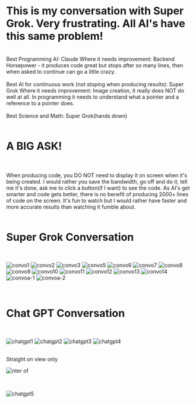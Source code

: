 # This is my conversation with Super Grok.  Very frustrating. All AI's have this same problem!

<br>
Best Programming AI: Claude         Where it needs improvement: Backend Horsepower - it produces code great but stops after so many lines, then when asked to continue can go a little crazy.
<br>
<BR>
Best AI for continuous work (not stoping when producing results): Super Grok      Where it needs improvement: Image creation, it really does NOT do well at all. In programming it needs to understand what a pointer and a reference to a pointer does. 
<br>
<BR>
Best Science and Math: Super Grok(hands down)
<br>
<BR>

# A BIG ASK!

<br>
<BR>
When producing code, you DO NOT need to display it on screen when it's being created. I would rather you save the bandwidth, go off and do it, tell me it's done, ask me to click a button(if I want) to see the code. As AI's get smarter and code gets better, there is no benefit of producing 2000+ lines of code on the screen. It's fun to watch but I would rather have faster and more accurate results than watching it fumble about.

<br>
<BR>

# Super Grok Conversation

<br>

![convo1](https://github.com/user-attachments/assets/e47d156f-a64e-4864-bc92-e8c5738cb7dc)
![convo2](https://github.com/user-attachments/assets/92f22fd1-d061-4c72-ad3f-5c61e58f0845)
![convo3](https://github.com/user-attachments/assets/48479a83-522a-4770-8cc2-227504a11406)
![convo5](https://github.com/user-attachments/assets/d23e51ce-c707-4cb5-a665-05f5f3e51517)
![convo6](https://github.com/user-attachments/assets/57883520-0598-47d3-9049-304bd4b99558)
![convo7](https://github.com/user-attachments/assets/6688e06f-ea70-4075-9e6a-2886e43ca5bb)
![convo8](https://github.com/user-attachments/assets/162037c4-6cd5-4c5e-be15-ca9efe8cb5c6)
![convo9](https://github.com/user-attachments/assets/55556b8e-9f6e-4cbe-adfe-c8ac4b3da179)
![convo10](https://github.com/user-attachments/assets/e22757a0-f547-4d1a-b08b-35184dcbe908)
![convo11](https://github.com/user-attachments/assets/d87cd3d8-aff4-45b1-9c2e-ff030fec992f)
![convo12](https://github.com/user-attachments/assets/84d69d42-bc91-48fc-a509-a6b480f7dbc1)
![convo13](https://github.com/user-attachments/assets/3eb6be02-d1be-4f15-a11b-919e41a697ab)
![convo14](https://github.com/user-attachments/assets/bb99c211-09d8-459f-af8d-8bc5aca8c750)
![convoa-1](https://github.com/user-attachments/assets/b1e86df7-d5c1-4eb4-86cc-da34df4c3539)
![convoa-2](https://github.com/user-attachments/assets/9e999d39-265f-4b38-9afe-0f1d0e5db4f6)

<BR>

# Chat GPT Conversation

<BR>




![chatgpt1](https://github.com/user-attachments/assets/a849a1de-c160-424e-b188-090e9accd54d)
![chatgpt2](https://github.com/user-attachments/assets/c2f9bc74-56cc-46b1-b6af-a323062479bb)
![chatgpt3](https://github.com/user-attachments/assets/2f37109b-5b5a-4eb4-baaa-d79517f1196e)
![chatgpt4](https://github.com/user-attachments/assets/40be21b8-2f54-4b1e-9ff5-9dec7c5c0991)

<br>
Straight on view only

<br>

![nter of ](https://github.com/user-attachments/assets/729f5c2f-c0bd-4f43-bf09-1d2ac3ae1230)

<br>

![chatgpt5](https://github.com/user-attachments/assets/8e5615d2-1342-411f-b01d-450c387af5d5)
